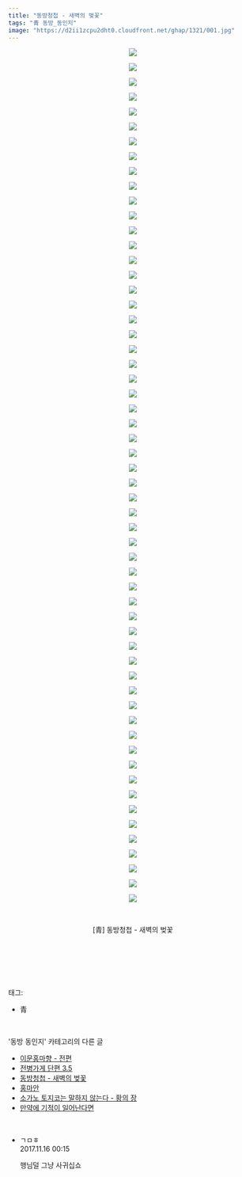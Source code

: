 ```yaml
---
title: "동방청첩 - 새벽의 벚꽃"
tags: "青 동방_동인지"
image: "https://d2ii1zcpu2dht0.cloudfront.net/ghap/1321/001.jpg"
---
```

<div class="article">
<p style="text-align: center; clear: none; float: none;"><img src="{{ site.imgserver9 }}/ghap/1321/001.jpg"/></p>
<p style="text-align: center; clear: none; float: none;"><img src="{{ site.imgserver9 }}/ghap/1321/002.jpg"/></p>
<p style="text-align: center; clear: none; float: none;"><img src="{{ site.imgserver9 }}/ghap/1321/003.jpg"/></p>
<p style="text-align: center; clear: none; float: none;"><img src="{{ site.imgserver9 }}/ghap/1321/004.jpg"/></p>
<p style="text-align: center; clear: none; float: none;"><img src="{{ site.imgserver9 }}/ghap/1321/005.jpg"/></p>
<p style="text-align: center; clear: none; float: none;"><img src="{{ site.imgserver9 }}/ghap/1321/006.jpg"/></p>
<p style="text-align: center; clear: none; float: none;"><img src="{{ site.imgserver9 }}/ghap/1321/007.jpg"/></p>
<p style="text-align: center; clear: none; float: none;"><img src="{{ site.imgserver9 }}/ghap/1321/008.jpg"/></p>
<p style="text-align: center; clear: none; float: none;"><img src="{{ site.imgserver9 }}/ghap/1321/009.jpg"/></p>
<p style="text-align: center; clear: none; float: none;"><img src="{{ site.imgserver9 }}/ghap/1321/010.jpg"/></p>
<p style="text-align: center; clear: none; float: none;"><img src="{{ site.imgserver9 }}/ghap/1321/011.jpg"/></p>
<p style="text-align: center; clear: none; float: none;"><img src="{{ site.imgserver9 }}/ghap/1321/012.jpg"/></p>
<p style="text-align: center; clear: none; float: none;"><img src="{{ site.imgserver9 }}/ghap/1321/013.jpg"/></p>
<p style="text-align: center; clear: none; float: none;"><img src="{{ site.imgserver9 }}/ghap/1321/014.jpg"/></p>
<p style="text-align: center; clear: none; float: none;"><img src="{{ site.imgserver9 }}/ghap/1321/015.jpg"/></p>
<p style="text-align: center; clear: none; float: none;"><img src="{{ site.imgserver9 }}/ghap/1321/016.jpg"/></p>
<p style="text-align: center; clear: none; float: none;"><img src="{{ site.imgserver9 }}/ghap/1321/017.jpg"/></p>
<p style="text-align: center; clear: none; float: none;"><img src="{{ site.imgserver9 }}/ghap/1321/018.jpg"/></p>
<p style="text-align: center; clear: none; float: none;"><img src="{{ site.imgserver9 }}/ghap/1321/019.jpg"/></p>
<p style="text-align: center; clear: none; float: none;"><img src="{{ site.imgserver9 }}/ghap/1321/020.jpg"/></p>
<p style="text-align: center; clear: none; float: none;"><img src="{{ site.imgserver9 }}/ghap/1321/021.jpg"/></p>
<p style="text-align: center; clear: none; float: none;"><img src="{{ site.imgserver9 }}/ghap/1321/022.jpg"/></p>
<p style="text-align: center; clear: none; float: none;"><img src="{{ site.imgserver9 }}/ghap/1321/023.jpg"/></p>
<p style="text-align: center; clear: none; float: none;"><img src="{{ site.imgserver9 }}/ghap/1321/024.jpg"/></p>
<p style="text-align: center; clear: none; float: none;"><img src="{{ site.imgserver9 }}/ghap/1321/025.jpg"/></p>
<p style="text-align: center; clear: none; float: none;"><img src="{{ site.imgserver9 }}/ghap/1321/026.jpg"/></p>
<p style="text-align: center; clear: none; float: none;"><img src="{{ site.imgserver9 }}/ghap/1321/027.jpg"/></p>
<p style="text-align: center; clear: none; float: none;"><img src="{{ site.imgserver9 }}/ghap/1321/028.jpg"/></p>
<p style="text-align: center; clear: none; float: none;"><img src="{{ site.imgserver9 }}/ghap/1321/029.jpg"/></p>
<p style="text-align: center; clear: none; float: none;"><img src="{{ site.imgserver9 }}/ghap/1321/030.jpg"/></p>
<p style="text-align: center; clear: none; float: none;"><img src="{{ site.imgserver9 }}/ghap/1321/031.jpg"/></p>
<p style="text-align: center; clear: none; float: none;"><img src="{{ site.imgserver9 }}/ghap/1321/032.jpg"/></p>
<p style="text-align: center; clear: none; float: none;"><img src="{{ site.imgserver9 }}/ghap/1321/033.jpg"/></p>
<p style="text-align: center; clear: none; float: none;"><img src="{{ site.imgserver9 }}/ghap/1321/034.jpg"/></p>
<p style="text-align: center; clear: none; float: none;"><img src="{{ site.imgserver9 }}/ghap/1321/035.jpg"/></p>
<p style="text-align: center; clear: none; float: none;"><img src="{{ site.imgserver9 }}/ghap/1321/036.jpg"/></p>
<p style="text-align: center; clear: none; float: none;"><img src="{{ site.imgserver9 }}/ghap/1321/037.jpg"/></p>
<p style="text-align: center; clear: none; float: none;"><img src="{{ site.imgserver9 }}/ghap/1321/038.jpg"/></p>
<p style="text-align: center; clear: none; float: none;"><img src="{{ site.imgserver9 }}/ghap/1321/039.jpg"/></p>
<p style="text-align: center; clear: none; float: none;"><img src="{{ site.imgserver9 }}/ghap/1321/040.jpg"/></p>
<p style="text-align: center; clear: none; float: none;"><img src="{{ site.imgserver9 }}/ghap/1321/041.jpg"/></p>
<p style="text-align: center; clear: none; float: none;"><img src="{{ site.imgserver9 }}/ghap/1321/042.jpg"/></p>
<p style="text-align: center; clear: none; float: none;"><img src="{{ site.imgserver9 }}/ghap/1321/043.jpg"/></p>
<p style="text-align: center; clear: none; float: none;"><img src="{{ site.imgserver9 }}/ghap/1321/044.jpg"/></p>
<p style="text-align: center; clear: none; float: none;"><img src="{{ site.imgserver9 }}/ghap/1321/045.jpg"/></p>
<p style="text-align: center; clear: none; float: none;"><img src="{{ site.imgserver9 }}/ghap/1321/046.jpg"/></p>
<p style="text-align: center; clear: none; float: none;"><img src="{{ site.imgserver9 }}/ghap/1321/047.jpg"/></p>
<p style="text-align: center; clear: none; float: none;"><img src="{{ site.imgserver9 }}/ghap/1321/048.jpg"/></p>
<p style="text-align: center; clear: none; float: none;"><img src="{{ site.imgserver9 }}/ghap/1321/049.jpg"/></p>
<p style="text-align: center; clear: none; float: none;"><img src="{{ site.imgserver9 }}/ghap/1321/050.jpg"/></p>
<p style="text-align: center; clear: none; float: none;"><img src="{{ site.imgserver9 }}/ghap/1321/051.jpg"/></p>
<p style="text-align: center; clear: none; float: none;"><img src="{{ site.imgserver9 }}/ghap/1321/052.jpg"/></p>
<p style="text-align: center; clear: none; float: none;"><img src="{{ site.imgserver9 }}/ghap/1321/053.jpg"/></p>
<p style="text-align: center; clear: none; float: none;"><img src="{{ site.imgserver9 }}/ghap/1321/054.jpg"/></p>
<p style="text-align: center; clear: none; float: none;"><img src="{{ site.imgserver9 }}/ghap/1321/055.jpg"/></p>
<p style="text-align: center; clear: none; float: none;"><img src="{{ site.imgserver9 }}/ghap/1321/056.jpg"/></p>
<p style="text-align: center; clear: none; float: none;"><img src="{{ site.imgserver9 }}/ghap/1321/057.jpg"/></p>
<p style="text-align: center; clear: none; float: none;"><img src="{{ site.imgserver9 }}/ghap/1321/058.jpg"/></p>
<p style="text-align: center; clear: none; float: none;"><br/></p>
<p style="text-align: center; clear: none; float: none;">[青] 동방청첩 - 새벽의 벚꽃</p>
<p style="text-align: center; clear: none; float: none;"><br/></p>
<p><br/></p>
</div><br/>
<div class="tagTrail">
<p>태그: </p>
<ul>
<li>青</li>
</ul>
</div><br/>
<div class="another">
<p>'동방 동인지' 카테고리의 다른 글</p>
<ul>
<li><a href="/ghap_1324">이문홍마향 - 전편</a></li>
<li><a href="/ghap_1322">전병가게 단편 3.5</a></li>
<li><a href="/ghap_1321">동방청첩 - 새벽의 벚꽃</a></li>
<li><a href="/ghap_1320">홍마안</a></li>
<li><a href="/ghap_1319">소가노 토지코는 말하지 않는다 - 황의 장</a></li>
<li><a href="/ghap_1318">만약에 기적이 일어난다면</a></li>
</ul>
</div><br/>
<div class="cb_module cb_fluid">
<div class="cb_wrt cb_profile">
<div class="comment">
<ul>
<li class="cb_thumb_off" id="comment15130220">
<div class="cb_comment_area">
<div class="cb_info_area">
<div class="cb_section">
<span class="cb_nick_name">ㄱㅁㅎ</span>
</div>
<div class="cb_section">
<span class="cb_date">2017.11.16 00:15 </span>
</div>
</div>
<div class="cb_dsc_comment">
<p class="cb_dsc">
											행님덜 그냥 사귀십쇼
										</p>
</div>
</div></li>
</ul>
</div>
</div><!-- commentList close -->
</div><br/>
